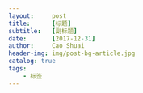 ```yaml
---
layout:     post
title:      [标题]
subtitle:   [副标题]
date:       [2017-12-31]
author:     Cao Shuai
header-img: img/post-bg-article.jpg
catalog: true
tags:
    - 标签
---
```



